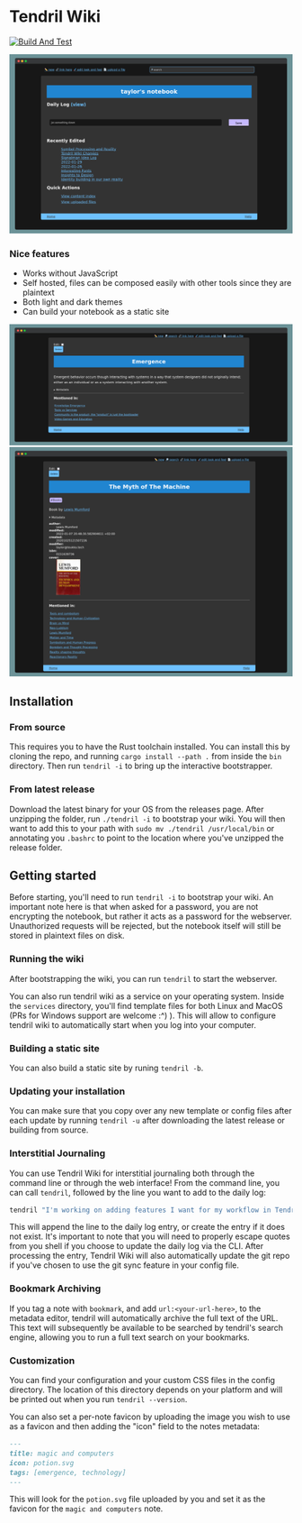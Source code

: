 # Tendril Wiki

[![Build And Test](https://github.com/jamestthompson3/platform/actions/workflows/rust.yml/badge.svg)](https://github.com/jamestthompson3/platform/actions/workflows/rust.yml)

![Landing Page](assets/home_page.png)

### Nice features

- Works without JavaScript
- Self hosted, files can be composed easily with other tools since they are plaintext
- Both light and dark themes
- Can build your notebook as a static site

![Tag Page](assets/screenshot1.png)
![Note](assets/screenshot2.png)

## Installation

### From source

This requires you to have the Rust toolchain installed. You can install this by cloning the repo, and running `cargo install --path .` from inside the `bin` directory. Then run `tendril -i` to bring up the interactive bootstrapper.

### From latest release

Download the latest binary for your OS from the releases page. After unzipping the folder, run `./tendril -i` to bootstrap your wiki. You will then want to add this to your path with `sudo mv ./tendril /usr/local/bin` or annotating you `.bashrc` to point to the location where you've unzipped the release folder.

## Getting started

Before starting, you'll need to run `tendril -i` to bootstrap your wiki. An important note here is that when asked for a password, you are not encrypting the notebook, but rather it acts as a password for the webserver. Unauthorized requests will be rejected, but the notebook itself will still be stored in plaintext files on disk.

### Running the wiki

After bootstrapping the wiki, you can run `tendril` to start the webserver.

You can also run tendril wiki as a service on your operating system. Inside the `services`
directory, you'll find template files for both Linux and MacOS (PRs for Windows support are welcome
:^) ). This will allow to configure tendril wiki to automatically start when you log into your
computer.

### Building a static site

You can also build a static site by runing `tendril -b`.

### Updating your installation

You can make sure that you copy over any new template or config files after each update by running `tendril -u` after downloading the latest release or building from source.

### Interstitial Journaling

You can use Tendril Wiki for interstitial journaling both through the command line or through the web interface! From
the command line, you can call `tendril`, followed by the line you want to add to the daily log:

```bash
tendril "I'm working on adding features I want for my workflow in Tendril Wiki"
```

This will append the line to the daily log entry, or create the entry if it does not exist. It's important to note that
you will need to properly escape quotes from you shell if you choose to update the daily log via the CLI. After
processing the entry, Tendril Wiki will also automatically update the git repo if you've chosen to use the git sync
feature in your config file.

### Bookmark Archiving

If you tag a note with `bookmark`, and add `url:<your-url-here>`, to the metadata editor, tendril
will automatically archive the full text of the URL. This text will subsequently be available to be
searched by tendril's search engine, allowing you to run a full text search on your bookmarks.

### Customization

You can find your configuration and your custom CSS files in the config directory. The location of this directory depends on your platform and will be printed out when you run `tendril --version`.

You can also set a per-note favicon by uploading the image you wish to use as a favicon and then adding the "icon" field to the notes metadata:

```md
---
title: magic and computers
icon: potion.svg
tags: [emergence, technology]
---
```

This will look for the `potion.svg` file uploaded by you and set it as the favicon for the `magic and computers` note.
